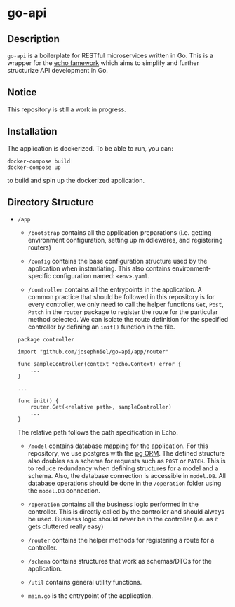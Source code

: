 # go-api

## Description
`go-api` is a boilerplate for RESTful microservices written in Go. This is a wrapper for the [echo famework](https://github.com/labstack/echo) which aims to simplify and further structurize API development in Go.

## Notice
This repository is still a work in progress.

## Installation
The application is dockerized. To be able to run, you can:
```
docker-compose build
docker-compose up
```
to build and spin up the dockerized application.

## Directory Structure
- `/app`
    - `/bootstrap` contains all the application preparations (i.e. getting environment configuration, setting up middlewares, and registering routers)

    - `/config` contains the base configuration structure used by the application when instantiating. This also contains environment-specific configuration named: `<env>.yaml`. 

    - `/controller` contains all the entrypoints in the application. A common practice that should be followed in this repository is for every controller, we only need to call the helper functions `Get`, `Post`, `Patch` in the `router` package to register the route for the particular method selected. We can isolate the route definition for the specified controller by defining an `init()` function in the file.

    ```
    package controller

    import "github.com/josephniel/go-api/app/router"

    func sampleController(context *echo.Context) error {
        ...
    }

    ...

    func init() {
        router.Get(<relative path>, sampleController)
        ...
    }
    ```
    The relative path follows the path specification in Echo.

    - `/model` contains database mapping for the application. For this repository, we use postgres with the [pg ORM](https://github.com/go-pg/pg). The defined structure also doubles as a schema for requests such as `POST` or `PATCH`. This is to reduce redundancy when defining structures for a model and a schema. Also, the database connection is accessible in `model.DB`. All database operations should be done in the `/operation` folder using the `model.DB` connection.

    - `/operation` contains all the business logic performed in the controller. This is directly called by the controller and should always be used. Business logic should never be in the controller (i.e. as it gets cluttered really easy)

    - `/router` contains the helper methods for registering a route for a controller.

    - `/schema` contains structures that work as schemas/DTOs for the application.

    - `/util` contains general utility functions.

    - `main.go` is the entrypoint of the application.
